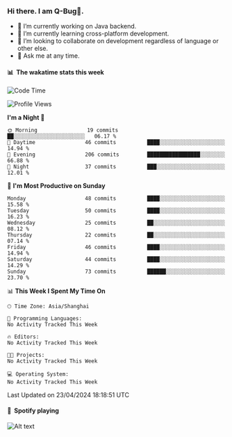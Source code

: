 ### Hi there. I am Q-Bug🐞.

- 🔭 I’m currently working on Java backend.
- 🌱 I’m currently learning cross-platform development.
- 👯 I’m looking to collaborate on development regardless of language or other else.
- 💬 Ask me at any time.

#### 📊 &nbsp;**The wakatime stats this week**  
<!--START_SECTION:waka-->
![Code Time](http://img.shields.io/badge/Code%20Time-136%20hrs%205%20mins-blue)

![Profile Views](http://img.shields.io/badge/Profile%20Views-3-blue)

**I'm a Night 🦉** 

```text
🌞 Morning                19 commits          ██░░░░░░░░░░░░░░░░░░░░░░░   06.17 % 
🌆 Daytime                46 commits          ████░░░░░░░░░░░░░░░░░░░░░   14.94 % 
🌃 Evening                206 commits         █████████████████░░░░░░░░   66.88 % 
🌙 Night                  37 commits          ███░░░░░░░░░░░░░░░░░░░░░░   12.01 % 
```
📅 **I'm Most Productive on Sunday** 

```text
Monday                   48 commits          ████░░░░░░░░░░░░░░░░░░░░░   15.58 % 
Tuesday                  50 commits          ████░░░░░░░░░░░░░░░░░░░░░   16.23 % 
Wednesday                25 commits          ██░░░░░░░░░░░░░░░░░░░░░░░   08.12 % 
Thursday                 22 commits          ██░░░░░░░░░░░░░░░░░░░░░░░   07.14 % 
Friday                   46 commits          ████░░░░░░░░░░░░░░░░░░░░░   14.94 % 
Saturday                 44 commits          ████░░░░░░░░░░░░░░░░░░░░░   14.29 % 
Sunday                   73 commits          ██████░░░░░░░░░░░░░░░░░░░   23.70 % 
```


📊 **This Week I Spent My Time On** 

```text
🕑︎ Time Zone: Asia/Shanghai

💬 Programming Languages: 
No Activity Tracked This Week

🔥 Editors: 
No Activity Tracked This Week

🐱‍💻 Projects: 
No Activity Tracked This Week

💻 Operating System: 
No Activity Tracked This Week
```


 Last Updated on 23/04/2024 18:18:51 UTC
<!--END_SECTION:waka-->

#### 🎵 &nbsp;**Spotify playing**  
![Alt text](https://spotify-recently-played-readme.vercel.app/api?user=e5y1o4x7kdt9kf2blu4wvmb4s&unique={true|1|on|yes})
